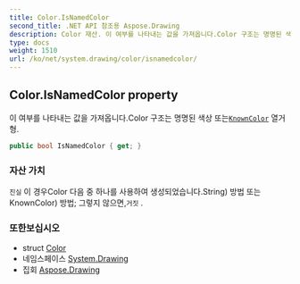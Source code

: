 ```yaml
---
title: Color.IsNamedColor
second_title: .NET API 참조용 Aspose.Drawing
description: Color 재산. 이 여부를 나타내는 값을 가져옵니다.Color 구조는 명명된 색상 또는KnownColor 열거형.
type: docs
weight: 1510
url: /ko/net/system.drawing/color/isnamedcolor/
---
```

## Color.IsNamedColor property

이 여부를 나타내는 값을 가져옵니다.Color 구조는 명명된 색상 또는[`KnownColor`](../../knowncolor/) 열거형.

```csharp
public bool IsNamedColor { get; }
```

### 자산 가치

`진실` 이 경우Color 다음 중 하나를 사용하여 생성되었습니다.String) 방법 또는KnownColor) 방법; 그렇지 않으면,`거짓` .

### 또한보십시오

* struct [Color](../)
* 네임스페이스 [System.Drawing](../../color/)
* 집회 [Aspose.Drawing](../../../)


